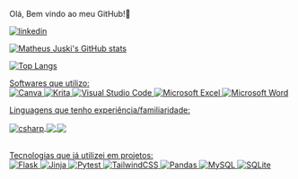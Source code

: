 Olá, Bem vindo ao meu GitHub!👋 <br/>



<p style="display: inline_block;">
<a href="https://www.linkedin.com/in/matheus-juski-662b7a2ba/"> <img alt="linkedin" src="https://img.shields.io/badge/linkedin-%230077B5.svg?style=for-the-badge&logo=linkedin&logoColor=white" />          
</p>

![Matheus Juski's GitHub stats](https://github-readme-stats.vercel.app/api?username=MatheusJuski&show_icons=true&locale=en&theme=midnight-purple&rank_icon=github)

![Top Langs](https://github-readme-stats.vercel.app/api/top-langs/?username=MatheusJuski&layout=compact&hide=tex)

Softwares que utilizo: <br/>
![Canva](https://img.shields.io/badge/Canva-%2300C4CC.svg?style=for-the-badge&logo=Canva&logoColor=white)
![Krita](https://img.shields.io/badge/Krita-203759?style=for-the-badge&logo=krita&logoColor=EEF37B)
![Visual Studio Code](https://img.shields.io/badge/Visual%20Studio%20Code-0078d7.svg?style=for-the-badge&logo=visual-studio-code&logoColor=white)
![Microsoft Excel](https://img.shields.io/badge/Microsoft_Excel-217346?style=for-the-badge&logo=microsoft-excel&logoColor=white)
![Microsoft Word](https://img.shields.io/badge/Microsoft_Word-2B579A?style=for-the-badge&logo=microsoft-word&logoColor=white)

Linguagens que tenho experiência/familiaridade:
<div style="display: inline_block">
<img align="center" alt="csharp" src="https://img.shields.io/badge/c%23-%23239120.svg?style=for-the-badge&logo=csharp&logoColor=white" />
<img align=center alt"JavaScript" src="https://img.shields.io/badge/javascript-%23323330.svg?style=for-the-badge&logo=javascript&logoColor=%23F7DF1E" />
<img align=center alt"Python" src="https://img.shields.io/badge/python-3670A0?style=for-the-badge&logo=python&logoColor=ffdd54" />
</div><br/>

Tecnologias que já utilizei em projetos: <br/>
![Flask](https://img.shields.io/badge/flask-%23000.svg?style=for-the-badge&logo=flask&logoColor=white)
![Jinja](https://img.shields.io/badge/jinja-white.svg?style=for-the-badge&logo=jinja&logoColor=black)
![Pytest](https://img.shields.io/badge/pytest-%23ffffff.svg?style=for-the-badge&logo=pytest&logoColor=2f9fe3)
![TailwindCSS](https://img.shields.io/badge/tailwindcss-%2338B2AC.svg?style=for-the-badge&logo=tailwind-css&logoColor=white)
![Pandas](https://img.shields.io/badge/pandas-%23150458.svg?style=for-the-badge&logo=pandas&logoColor=white)
![MySQL](https://img.shields.io/badge/mysql-4479A1.svg?style=for-the-badge&logo=mysql&logoColor=white)
![SQLite](https://img.shields.io/badge/sqlite-%2307405e.svg?style=for-the-badge&logo=sqlite&logoColor=white)



